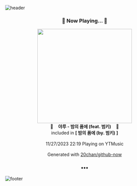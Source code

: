 ![header](https://capsule-render.vercel.app/api?type=wave&height=170&section=header&fontColor=090707&fontAlignX=45&fontAlignY=65&fontSize=100)

<h3 align="center">🎵 Now Playing... 🎵</h3>
<p align="center">
  <a href="https://music.youtube.com/watch?v=hec789eUt0E">
    <img width="300" src="https://lh3.googleusercontent.com/iJpTLcGYZbuopaIuB-QeQMobKeqwBrhrbsUzD55Q_ruixlQz5O_5lih28iHzsjTVc9319sALh0hhuT4t">
  </a>
  <br>
  🎵&nbsp&nbsp&nbsp <b>야루 - 밤의 품에 (feat. 범키)</b> &nbsp&nbsp&nbsp🎵
  <br>
  included in <b>[ 밤의 품에 (by. 범키) ]</b>
  
  <br />
  <br />
  11/27/2023 22:19 Playing on YTMusic
  <br />
  <br />
  Generated with <a href="https://github.com/20chan/github-now">20chan/github-now</a>
</p>

<h3 align="center">•••</h3>

![footer](https://capsule-render.vercel.app/api?type=wave&height=150&section=footer)

